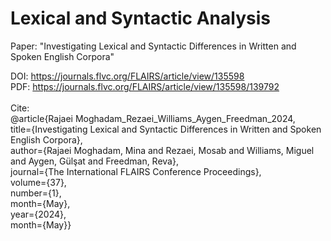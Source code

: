 # Lexical and Syntactic Analysis
Paper: "Investigating Lexical and Syntactic Differences in Written and Spoken English Corpora"

DOI:  https://journals.flvc.org/FLAIRS/article/view/135598 <br />
PDF:  https://journals.flvc.org/FLAIRS/article/view/135598/139792 <br />
<br />
Cite: <br />
@article{Rajaei Moghadam_Rezaei_Williams_Aygen_Freedman_2024, <br />
title={Investigating Lexical and Syntactic Differences in Written and Spoken English Corpora}, <br />
author={Rajaei Moghadam, Mina and Rezaei, Mosab and Williams, Miguel and Aygen, Gülşat and Freedman, Reva}, <br />
journal={The International FLAIRS Conference Proceedings}, <br />
volume={37}, <br />
number={1}, <br />
month={May}, <br />
year={2024}, <br />
month={May}}
